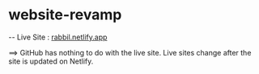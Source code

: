 # website-revamp
 
 -- Live Site : [rabbil.netlify.app](https://rabbil.netlify.app/)
 
 ==> GitHub has nothing to do with the live site. Live sites change after the site is updated on Netlify.
